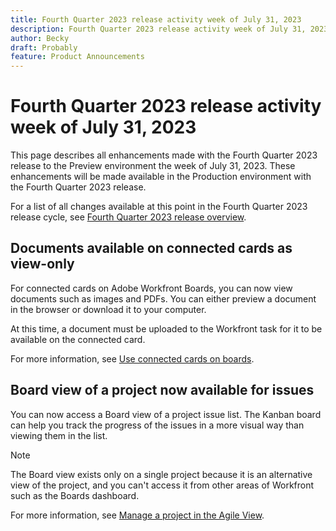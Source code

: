 ```yaml
---
title: Fourth Quarter 2023 release activity week of July 31, 2023
description: Fourth Quarter 2023 release activity week of July 31, 2023
author: Becky
draft: Probably
feature: Product Announcements
---
```

# Fourth Quarter 2023 release activity week of July 31, 2023

This page describes all enhancements made with the Fourth Quarter 2023 release to the Preview environment the week of July 31, 2023. These enhancements will be made available in the Production environment with the Fourth Quarter 2023 release. 

For a list of all changes available at this point in the Fourth Quarter 2023 release cycle, see [Fourth Quarter 2023 release overview](/help/quicksilver/product-announcements/product-releases/23-q4-release-activity/23-q4-release-overview.md).

## Documents available on connected cards as view-only

For connected cards on Adobe Workfront Boards, you can now view documents such as images and PDFs. You can either preview a document in the browser or download it to your computer.

At this time, a document must be uploaded to the Workfront task for it to be available on the connected card.

For more information, see [Use connected cards on boards](/help/quicksilver/agile/get-started-with-boards/connected-cards.md).

## Board view of a project now available for issues

You can now access a Board view of a project issue list. The Kanban board can help you track the progress of the issues in a more visual way than viewing them in the list.

>[!NOTE]
>
>The Board view exists only on a single project because it is an alternative view of the project, and you can't access it from other areas of Workfront such as the Boards dashboard.

For more information, see [Manage a project in the Agile View](/help/quicksilver/manage-work/projects/manage-projects/manage-projects-in-agile-view.md).
